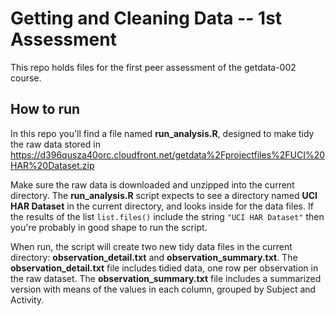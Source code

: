 Getting and Cleaning Data -- 1st Assessment
=====================================

This repo holds files for the first peer assessment of the getdata-002 course.

## How to run

In this repo you'll find a file named **run_analysis.R**, designed to make tidy the
raw data stored in https://d396qusza40orc.cloudfront.net/getdata%2Fprojectfiles%2FUCI%20HAR%20Dataset.zip

Make sure the raw data is downloaded and unzipped into the current directory.  The **run_analysis.R** script expects to see a directory named **UCI HAR Dataset** in the current directory, and looks inside for the data files.  If the results of the list ```list.files()``` include the string ```"UCI HAR Dataset"``` then you're probably in good shape to run the script.

When run, the script will create two new tidy data files in the current directory: **observation_detail.txt** and **observation_summary.txt**.  The **observation_detail.txt** file includes tidied data, one row per observation in the raw dataset.  The **observation_summary.txt** file includes a summarized version with means of the values in each column, grouped by Subject and Activity.